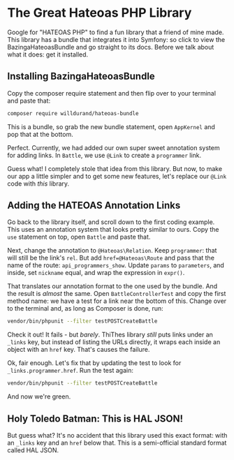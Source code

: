 # The Great Hateoas PHP Library

Google for "HATEOAS PHP" to find a fun library that a friend of mine made. This library
has a bundle that integrates it into Symfony: so click to view the BazingaHateoasBundle
and go straight to its docs. Before we talk about what it does: get it installed.

## Installing BazingaHateoasBundle

Copy the composer require statement and then flip over to your terminal and
paste that: 

```bash
composer require willdurand/hateoas-bundle
```

This is a bundle, so grab the new bundle statement, open `AppKernel` and pop that
at the bottom.

Perfect. Currently, we had added our own super sweet annotation system for adding links.
In `Battle`, we use `@Link` to create a `programmer` link.

Guess what! I completely stole that idea from this library. But now, to make our app
a little simpler and to get some new features, let's replace our `@Link` code with
*this* library.

## Adding the HATEOAS Annotation Links

Go back to the library itself, and scroll down to the first coding example. This
uses an annotation system that looks pretty similar to ours. Copy the `use`
statement on top, open `Battle` and paste that.

Next, change the annotation to `@Hateoas\Relation`. Keep `programmer`: that will still
be the link's `rel`. But add `href=@Hateoas\Route` and pass that the name of the
route: `api_programmers_show`. Update `params` to `parameters`, and inside, set
`nickname` equal, and wrap the expression in `expr()`.

That translates our annotation format to the one used by the bundle. And the result
is *almost* the same. Open `BattleControllerTest` and copy the first method name:
we have a test for a link near the bottom of this. Change over to the terminal and,
as long as Composer is done, run:

```bash
vendor/bin/phpunit --filter testPOSTCreateBattle
```

Check it out! It fails - but *barely*. ThiThes library *still* puts links under an
`_links` key, but instead of listing the URLs directly, it wraps each inside an object
with an `href` key. That's causes the failure.

Ok, fair enough. Let's fix that by updating the test to look for
`_links.programmer.href`. Run the test again:

```bash
vendor/bin/phpunit --filter testPOSTCreateBattle
```

And now we're green.

## Holy Toledo Batman: This is HAL JSON!

But guess what? It's no accident that this library used this exact format: with an
`_links` key and an `href` below that. This is a semi-official standard format called
HAL JSON.
